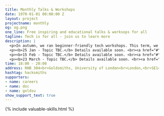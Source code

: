 ```yaml
---
title: Monthly Talks & Workshops
date: 1970-01-01 00:00:00 Z
layout: project
projectname: monthly
og: og.png
one_line: Free inspiring and educational talks & worksops for all
tagline: Tech is for all - join us to learn more
description: |
  <p>In autumn, we ran beginner-friendly tech workshops. This term, we're running a series of "Psychology x Tech Talks", as organised by our committee member <a href="mailto:eburn050@gold.ac.uk">Edwin Burns</a>.</p>
  <p><b>25 Jan - Topic TBC.</b> Details available soon. <br><a href="#" class="btn type--uppercase btn--primary disabled">Tickets available soon</a></p>
  <p><b>15 Feb - Topic TBC.</b> Details available soon. <br><a href="#" class="btn type--uppercase btn--primary disabled">Tickets available soon</a></p>
  <p><b>23 March - Topic TBC.</b> Details available soon. <br><a href="#" class="btn type--uppercase btn--primary disabled">Tickets available soon</a></p>
time: 18:00 - 20:00
address: RHB 304<br>Goldsmiths, University of London<br>London,<br>SE14 6AD
hashtag: hacksmiths
supporters:
- name: careers
- name: doc
- name: goldsu
show_support_text: true
---
```


{% include valuable-skills.html %}
